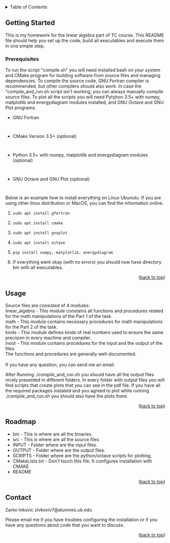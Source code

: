 <!-- TABLE OF CONTENTS -->
<details>
  <summary>Table of Contents</summary>
  <ol>

    <li>
      <a href="#getting-started">Getting Started</a>
      <ul>
        <li><a href="#prerequisites">Prerequisites</a></li>
        <li><a href="#installation">Installation</a></li>
      </ul>
    </li>
    <li><a href="#usage">Usage</a></li>
    <li><a href="#roadmap">Roadmap</a></li>
    <li><a href="#contact">Contact</a></li>
  </ol>
</details>




<!-- GETTING STARTED -->
<h2 id="getting-started">Getting Started</h2>
<p>This is my homework for the linear algebra part of TC course. This README file should help you set up the code, build all executables and execute them in one simple step.</p>
<h3 id="prerequisites">Prerequisites</h3>
<p>To run the script &quot;compile.sh&quot; you will need installed bash on your system and CMake program for building software from source files and managing dependencies. To compile the source code, GNU Fortran compiler is recommended, but other compilers should also work. In case the &quot;compile_and_run.sh script isn't working, you can always manually compile source files. To plot all the scripts you will need Pytyhon 3.5+ with numpy, matplotlib and energydiagram modules installed, and GNU Octave and GNU Plot programs. </p>
<ul>
<li><p>GNU Fortran</p>
<pre><code>
</code></pre>
</li>
<li><p>CMake Version 3.5+ (optional)</p>
<pre><code>
</code></pre>
</li>
<li><p>Python 3.5+ with numpy, matplotlib and energydiagram modules (optional)</p>
<pre><code>
</code></pre>
</li>
<li><p>GNU Octave and GNU Plot (optional)</p>
<pre><code>
</code></pre>
</li>
</ul>
<p>Below is an example how to install everything on Linux Ubunutu. If you are using other linux distribution or MacOS, you can find the information online.</p>
<ol>
<li><pre><code class="lang-sh">sudo apt <span class="hljs-keyword">install</span> gfortran
</code></pre>
</li>
<li><pre><code class="lang-sh">sudo apt <span class="hljs-keyword">install</span> cmake
</code></pre>
</li>
<li><pre><code class="lang-sh">sudo apt <span class="hljs-keyword">install</span> gnuplot
</code></pre>
</li>
<li><pre><code class="lang-sh">sudo apt <span class="hljs-keyword">install</span> octave
</code></pre>
</li>
<li><pre><code class="lang-sh">pip <span class="hljs-keyword">install</span> numpy, matplotlib, energydiagram
</code></pre>
</li>
<li>If everything went okay (with no errors) you should now have directory bin with all executables.<p align="right">(<a href="#readme-top">back to top</a>)</p>



</li>
</ol>
<!-- USAGE EXAMPLES -->
<h2 id="usage">Usage</h2>
<p>Source files are consisted of 4 modules:<br>linear_algebra - This module constains all functions and procedures related for the math manipulations of the Part 1 of the task.<br> math - This module contains necessary procedures for math manipulations for the Part 2 of the task.<br> kinds - This module defines kinds of real numbers used to ensure the same precision in every machine and compiler. <br> inout - This module contains procedures for the input and the output of the files.<br>The functions and procedures are generally well-documented.  <br/><br/> If you have any question, you can send me an email.</p>
<p>After Running ./compile_and_run.sh you should have all the output files nicely presented in different folders. In every folder with output files you will find scripts that create plots that you can see in the pdf file. If you have all the required packages instaleld and you agreed to plot while running ./compile_and_run.sh you should also have the plots there.</p>
<p align="right">(<a href="#readme-top">back to top</a>)</p>



<!-- ROADMAP -->
<h2 id="roadmap">Roadmap</h2>
<ul>
<li>bin - This is where are all the binaries </li>
<li>src - This is where are all the source files</li>
<li>INPUT - Folder where are the input files.</li>
<li>OUTPUT - Folder where are the output files.</li>
<li>SCRIPTS - Folder where are the python/octave scripts for plotting.</li>
<li>CMakeLists.txt - Don&#39;t touch this file. It configures installation with CMAKE</li>
<li>README<p align="right">(<a href="#readme-top">back to top</a>)</p>




</li>
</ul>
<!-- CONTACT -->
<h2 id="contact">Contact</h2>
<p>Zarko Ivkovic  zivkoviv7@alumnes.ub.edu</p>
<p>Please email me if you have troubles configuring the installation or if you have any questions about code that you want to discuss.</p>
<p align="right">(<a href="#readme-top">back to top</a>)</p>

